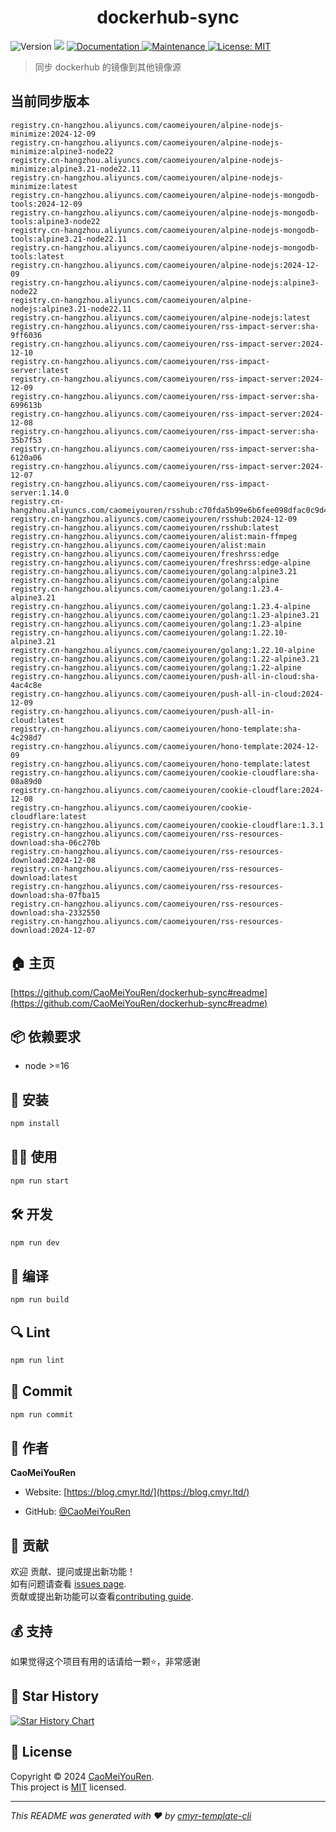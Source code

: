 <h1 align="center">dockerhub-sync </h1>
<p>
  <img alt="Version" src="https://img.shields.io/badge/version-0.1.0-blue.svg?cacheSeconds=2592000" />
  <img src="https://img.shields.io/badge/node-%3E%3D16-blue.svg" />
  <a href="https://github.com/CaoMeiYouRen/dockerhub-sync#readme" target="_blank">
    <img alt="Documentation" src="https://img.shields.io/badge/documentation-yes-brightgreen.svg" />
  </a>
  <a href="https://github.com/CaoMeiYouRen/dockerhub-sync/graphs/commit-activity" target="_blank">
    <img alt="Maintenance" src="https://img.shields.io/badge/Maintained%3F-yes-green.svg" />
  </a>
  <a href="https://github.com/CaoMeiYouRen/dockerhub-sync/blob/master/LICENSE" target="_blank">
    <img alt="License: MIT" src="https://img.shields.io/github/license/CaoMeiYouRen/dockerhub-sync?color=yellow" />
  </a>
</p>


> 同步 dockerhub 的镜像到其他镜像源

## 当前同步版本

<!-- DOCKER_START -->
```
registry.cn-hangzhou.aliyuncs.com/caomeiyouren/alpine-nodejs-minimize:2024-12-09
registry.cn-hangzhou.aliyuncs.com/caomeiyouren/alpine-nodejs-minimize:alpine3-node22
registry.cn-hangzhou.aliyuncs.com/caomeiyouren/alpine-nodejs-minimize:alpine3.21-node22.11
registry.cn-hangzhou.aliyuncs.com/caomeiyouren/alpine-nodejs-minimize:latest
registry.cn-hangzhou.aliyuncs.com/caomeiyouren/alpine-nodejs-mongodb-tools:2024-12-09
registry.cn-hangzhou.aliyuncs.com/caomeiyouren/alpine-nodejs-mongodb-tools:alpine3-node22
registry.cn-hangzhou.aliyuncs.com/caomeiyouren/alpine-nodejs-mongodb-tools:alpine3.21-node22.11
registry.cn-hangzhou.aliyuncs.com/caomeiyouren/alpine-nodejs-mongodb-tools:latest
registry.cn-hangzhou.aliyuncs.com/caomeiyouren/alpine-nodejs:2024-12-09
registry.cn-hangzhou.aliyuncs.com/caomeiyouren/alpine-nodejs:alpine3-node22
registry.cn-hangzhou.aliyuncs.com/caomeiyouren/alpine-nodejs:alpine3.21-node22.11
registry.cn-hangzhou.aliyuncs.com/caomeiyouren/alpine-nodejs:latest
registry.cn-hangzhou.aliyuncs.com/caomeiyouren/rss-impact-server:sha-9ff6036
registry.cn-hangzhou.aliyuncs.com/caomeiyouren/rss-impact-server:2024-12-10
registry.cn-hangzhou.aliyuncs.com/caomeiyouren/rss-impact-server:latest
registry.cn-hangzhou.aliyuncs.com/caomeiyouren/rss-impact-server:2024-12-09
registry.cn-hangzhou.aliyuncs.com/caomeiyouren/rss-impact-server:sha-699613b
registry.cn-hangzhou.aliyuncs.com/caomeiyouren/rss-impact-server:2024-12-08
registry.cn-hangzhou.aliyuncs.com/caomeiyouren/rss-impact-server:sha-35b7f53
registry.cn-hangzhou.aliyuncs.com/caomeiyouren/rss-impact-server:sha-6120a06
registry.cn-hangzhou.aliyuncs.com/caomeiyouren/rss-impact-server:2024-12-07
registry.cn-hangzhou.aliyuncs.com/caomeiyouren/rss-impact-server:1.14.0
registry.cn-hangzhou.aliyuncs.com/caomeiyouren/rsshub:c70fda5b99e6b6fee098dfac0c9d49dd581e30cb
registry.cn-hangzhou.aliyuncs.com/caomeiyouren/rsshub:2024-12-09
registry.cn-hangzhou.aliyuncs.com/caomeiyouren/rsshub:latest
registry.cn-hangzhou.aliyuncs.com/caomeiyouren/alist:main-ffmpeg
registry.cn-hangzhou.aliyuncs.com/caomeiyouren/alist:main
registry.cn-hangzhou.aliyuncs.com/caomeiyouren/freshrss:edge
registry.cn-hangzhou.aliyuncs.com/caomeiyouren/freshrss:edge-alpine
registry.cn-hangzhou.aliyuncs.com/caomeiyouren/golang:alpine3.21
registry.cn-hangzhou.aliyuncs.com/caomeiyouren/golang:alpine
registry.cn-hangzhou.aliyuncs.com/caomeiyouren/golang:1.23.4-alpine3.21
registry.cn-hangzhou.aliyuncs.com/caomeiyouren/golang:1.23.4-alpine
registry.cn-hangzhou.aliyuncs.com/caomeiyouren/golang:1.23-alpine3.21
registry.cn-hangzhou.aliyuncs.com/caomeiyouren/golang:1.23-alpine
registry.cn-hangzhou.aliyuncs.com/caomeiyouren/golang:1.22.10-alpine3.21
registry.cn-hangzhou.aliyuncs.com/caomeiyouren/golang:1.22.10-alpine
registry.cn-hangzhou.aliyuncs.com/caomeiyouren/golang:1.22-alpine3.21
registry.cn-hangzhou.aliyuncs.com/caomeiyouren/golang:1.22-alpine
registry.cn-hangzhou.aliyuncs.com/caomeiyouren/push-all-in-cloud:sha-4ac4c8e
registry.cn-hangzhou.aliyuncs.com/caomeiyouren/push-all-in-cloud:2024-12-09
registry.cn-hangzhou.aliyuncs.com/caomeiyouren/push-all-in-cloud:latest
registry.cn-hangzhou.aliyuncs.com/caomeiyouren/hono-template:sha-4c298d7
registry.cn-hangzhou.aliyuncs.com/caomeiyouren/hono-template:2024-12-09
registry.cn-hangzhou.aliyuncs.com/caomeiyouren/hono-template:latest
registry.cn-hangzhou.aliyuncs.com/caomeiyouren/cookie-cloudflare:sha-08a89d0
registry.cn-hangzhou.aliyuncs.com/caomeiyouren/cookie-cloudflare:2024-12-08
registry.cn-hangzhou.aliyuncs.com/caomeiyouren/cookie-cloudflare:latest
registry.cn-hangzhou.aliyuncs.com/caomeiyouren/cookie-cloudflare:1.3.1
registry.cn-hangzhou.aliyuncs.com/caomeiyouren/rss-resources-download:sha-06c270b
registry.cn-hangzhou.aliyuncs.com/caomeiyouren/rss-resources-download:2024-12-08
registry.cn-hangzhou.aliyuncs.com/caomeiyouren/rss-resources-download:latest
registry.cn-hangzhou.aliyuncs.com/caomeiyouren/rss-resources-download:sha-07fba15
registry.cn-hangzhou.aliyuncs.com/caomeiyouren/rss-resources-download:sha-2332550
registry.cn-hangzhou.aliyuncs.com/caomeiyouren/rss-resources-download:2024-12-07
```
<!-- DOCKER_END -->

## 🏠 主页

[https://github.com/CaoMeiYouRen/dockerhub-sync#readme](https://github.com/CaoMeiYouRen/dockerhub-sync#readme)


## 📦 依赖要求


- node >=16

## 🚀 安装

```sh
npm install
```

## 👨‍💻 使用

```sh
npm run start
```

## 🛠️ 开发

```sh
npm run dev
```

## 🔧 编译

```sh
npm run build
```

## 🔍 Lint

```sh
npm run lint
```

## 💾 Commit

```sh
npm run commit
```


## 👤 作者


**CaoMeiYouRen**

* Website: [https://blog.cmyr.ltd/](https://blog.cmyr.ltd/)

* GitHub: [@CaoMeiYouRen](https://github.com/CaoMeiYouRen)


## 🤝 贡献

欢迎 贡献、提问或提出新功能！<br />如有问题请查看 [issues page](https://github.com/CaoMeiYouRen/dockerhub-sync/issues). <br/>贡献或提出新功能可以查看[contributing guide](https://github.com/CaoMeiYouRen/dockerhub-sync/blob/master/CONTRIBUTING.md).

## 💰 支持

如果觉得这个项目有用的话请给一颗⭐️，非常感谢

## 🌟 Star History

[![Star History Chart](https://api.star-history.com/svg?repos=CaoMeiYouRen/dockerhub-sync&type=Date)](https://star-history.com/#CaoMeiYouRen/dockerhub-sync&Date)

## 📝 License

Copyright © 2024 [CaoMeiYouRen](https://github.com/CaoMeiYouRen).<br />
This project is [MIT](https://github.com/CaoMeiYouRen/dockerhub-sync/blob/master/LICENSE) licensed.

***
_This README was generated with ❤️ by [cmyr-template-cli](https://github.com/CaoMeiYouRen/cmyr-template-cli)_
